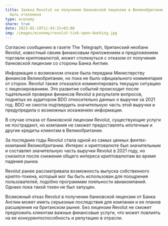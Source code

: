 ```yaml
---
title: Заявка Revolut на получение банковской лицензии в Великобритании может
  быть отклонена
type: economy
share: true
date: 2023-05-19T11:43:21+03:00
img: /images/economy/revolut-tink-open-banking.jpg
---
```

Согласно сообщению в газете The Telegraph, британский необанк Revolut, известный своим финансовым приложением и предложением торговли криптовалютой, может столкнуться с отказом от получения банковской лицензии со стороны Банка Англии.

Информация о возможном отказе была передана Министерству финансов Великобритании, но пока не было официального комментария от сторон. Revolut также отказался комментировать текущую ситуацию с лицензированием. Это развитие событий происходит после тщательной проверки финансов Revolut в результате вопросов, поднятых их аудитором BDO относительно данных о выручке за 2021 год. BDO не смогла подтвердить значительную часть этой выручки и предупредила о возможных искажениях информации.

В случае отказа от банковской лицензии Revolut, существующие услуги не пострадают, но компания не сможет предоставлять ипотечные и другие кредиты клиентам в Великобритании.

За последние годы Revolut стала одной из самых ценных финтех-компаний Великобритании. Интерес к криптовалюте был значительным и составлял значительную часть выручки Revolut в 2021 году, но снизился после снижения общего интереса криптовалютам во время падения рынка.

Revolut ранее рассматривала возможность выпуска собственного крипто-токена, который мог бы быть использован для поощрения пользователей, подобно программам лояльности авиакомпаний. Однако пока такой токен не был запущен.

Возможный отказ Revolut в получении банковской лицензии от Банка Англии может иметь серьезные последствия для компании и ее планов расширения на британском рынке. Без лицензии Revolut не сможет предложить клиентам важные финансовые услуги, что может повлиять на ее конкурентоспособность и репутацию в отрасли.
